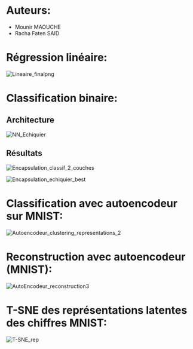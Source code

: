 # Auteurs:
- Mounir MAOUCHE
- Racha Faten SAID

# Régression linéaire:

![Lineaire_finalpng](https://github.com/user-attachments/assets/6620e770-2dc5-44f7-bc5b-b3632f77c947)

# Classification binaire:
## Architecture
![NN_Echiquier](https://github.com/user-attachments/assets/ca87a85f-5f4b-425b-9fd2-96a58cdf5e77)

## Résultats
![Encapsulation_classif_2_couches](https://github.com/user-attachments/assets/4ba71c40-9830-4ad7-b4cc-23e139e25f18)

![Encapsulation_echiquier_best](https://github.com/user-attachments/assets/e5acf5f7-9406-43c9-a732-7a14745a651b)

# Classification avec autoencodeur sur MNIST:

![Autoencodeur_clustering_representations_2](https://github.com/user-attachments/assets/d6f04949-308e-43ae-83c1-633d8e1b4528)

# Reconstruction avec autoencodeur (MNIST):

![AutoEncodeur_reconstruction3](https://github.com/user-attachments/assets/77dd7d26-1fa8-428d-bbee-cb559a1608bc)

# T-SNE des représentations latentes des chiffres MNIST:

![T-SNE_rep](https://github.com/user-attachments/assets/e1c5d98e-a1ae-43aa-bad0-86cc8b9d55bf)


